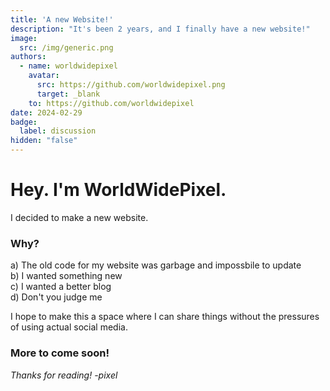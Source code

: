 ```yaml
---
title: 'A new Website!'
description: "It's been 2 years, and I finally have a new website!"
image:
  src: /img/generic.png
authors:
  - name: worldwidepixel
    avatar:
      src: https://github.com/worldwidepixel.png
      target: _blank
    to: https://github.com/worldwidepixel
date: 2024-02-29
badge:
  label: discussion
hidden: "false"
---
```


# Hey. I'm WorldWidePixel.

I decided to make a new website.

### Why?

a) The old code for my website was garbage and impossbile to update <br>
b) I wanted something new <br>
c) I wanted a better blog <br>
d) Don't you judge me <br>

I hope to make this a space where I can share things without the pressures of using actual social media.

### More to come soon!

*Thanks for reading! -pixel*